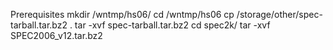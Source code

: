 Prerequisites
mkdir /wntmp/hs06/
cd /wntmp/hs06
cp /storage/other/spec-tarball.tar.bz2 .
tar -xvf spec-tarball.tar.bz2
cd spec2k/
tar -xvf SPEC2006_v12.tar.bz2
